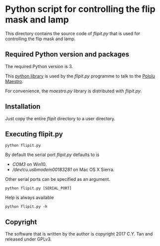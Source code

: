 # Python script for controlling the flip mask and lamp

This directory contains the source code of _flipit.py_ that is used
for controlling the flip mask and lamp.

## Required Python version and packages

The required Python version is 3.

This [python library](https://github.com/FRC4564/Maestro/) is used by
the _flipit.py_ programme to talk to the
[Pololu Maestro](https://www.pololu.com/product/1350).

For convenience, the _maestro.py_ library is distributed with
_flipit.py_.

## Installation

Just copy the entire _flipit_ directory to a user directory.

## Executing flipit.py

```
python flipit.py
```
By default the serial port _flipit.py_ defaults to is
* _COM3_ on Win10.
* _/dev/cu.usbmodem00183281_ on Mac OS X Sierra.

Other serial ports can be specified as an argument.
```
python flipit.py [SERIAL_PORT]
```
Help is always available
```
python flipit.py -h
```

## Copyright

The software that is written by the author is copyright 2017 C.Y. Tan
and released under GPLv3.
